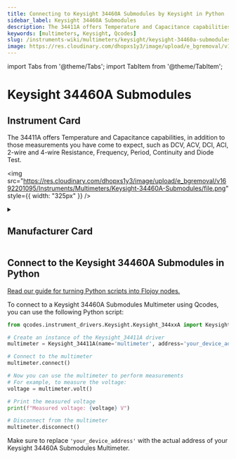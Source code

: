 ```yaml
---
title: Connecting to Keysight 34460A Submodules by Keysight in Python
sidebar_label: Keysight 34460A Submodules
description: The 34411A offers Temperature and Capacitance capabilities, in addition to those measurements you have come to expect, such as DCV, ACV, DCI, ACI, 2-wire and 4-wire Resistance, Frequency, Period, Continuity and Diode Test.
keywords: [multimeters, Keysight, Qcodes]
slug: /instruments-wiki/multimeters/keysight/keysight-34460a-submodules
image: https://res.cloudinary.com/dhopxs1y3/image/upload/e_bgremoval/v1692201095/Instruments/Multimeters/Keysight-34460A-Submodules/file.png
---
```


import Tabs from '@theme/Tabs';
import TabItem from '@theme/TabItem';

# Keysight 34460A Submodules

## Instrument Card

<div className="flex">

<div>

The 34411A offers Temperature and Capacitance capabilities, in addition to those measurements you have come to expect, such as DCV, ACV, DCI, ACI, 2-wire and 4-wire Resistance, Frequency, Period, Continuity and Diode Test.

</div>

<img src="https://res.cloudinary.com/dhopxs1y3/image/upload/e_bgremoval/v1692201095/Instruments/Multimeters/Keysight-34460A-Submodules/file.png" style={{ width: "325px" }} />

</div>

<details>
<summary><h2>Manufacturer Card</h2></summary>

<img src="https://res.cloudinary.com/dhopxs1y3/image/upload/e_bgremoval/v1692125973/Instruments/Vendor%20Logos/Keysight.png" style={{ width: "100%", height: "150px",objectFit: "cover" }} />

Keysight Technologies, or Keysight, is an American company that manufactures electronics test and measurement equipment and software. <a href="https://www.keysight.com/us/en/home.html">Website</a>.

<ul>
  <li>Headquarters: USA</li>
  <li>Yearly Revenue (millions, USD): 5420.0</li>
</ul>
</details>

## Connect to the Keysight 34460A Submodules in Python

[Read our guide for turning Python scripts into Flojoy nodes.](https://docs.flojoy.ai/custom-nodes/creating-custom-node/)


<Tabs>
<TabItem value="Qcodes" label="Qcodes">

To connect to a Keysight 34460A Submodules Multimeter using Qcodes, you can use the following Python script:

```python
from qcodes.instrument_drivers.Keysight.Keysight_344xxA import Keysight_34411A

# Create an instance of the Keysight_34411A driver
multimeter = Keysight_34411A(name='multimeter', address='your_device_address')

# Connect to the multimeter
multimeter.connect()

# Now you can use the multimeter to perform measurements
# For example, to measure the voltage:
voltage = multimeter.volt()

# Print the measured voltage
print(f"Measured voltage: {voltage} V")

# Disconnect from the multimeter
multimeter.disconnect()
```

Make sure to replace `'your_device_address'` with the actual address of your Keysight 34460A Submodules Multimeter.

</TabItem>
</Tabs>